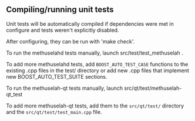 Compiling/running unit tests
------------------------------------

Unit tests will be automatically compiled if dependencies were met in configure
and tests weren't explicitly disabled.

After configuring, they can be run with 'make check'.

To run the methuselahd tests manually, launch src/test/test_methuselah .

To add more methuselahd tests, add `BOOST_AUTO_TEST_CASE` functions to the existing
.cpp files in the test/ directory or add new .cpp files that
implement new BOOST_AUTO_TEST_SUITE sections.

To run the methuselah-qt tests manually, launch src/qt/test/methuselah-qt_test

To add more methuselah-qt tests, add them to the `src/qt/test/` directory and
the `src/qt/test/test_main.cpp` file.
